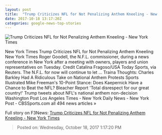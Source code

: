 ```yaml
---
layout: post
title:  "Trump Criticizes NFL for Not Penalizing Anthem Kneeling - New York Times"
date: 2017-10-18 13:17:20Z
categories: google-news-top-stories
---
```


![Trump Criticizes NFL for Not Penalizing Anthem Kneeling - New York Times](https://static01.nyt.com/images/2017/10/18/sports/18nflweb1/18nflweb1-facebookJumbo.jpg)

New York Times Trump Criticizes NFL for Not Penalizing Anthem Kneeling New York Times Roger Goodell, the N.F.L. commissioner, during a news conference in New York after a meeting with owners, players and union representatives on Tuesday. Credit Catalina Fragoso/USA Today Sports, via Reuters. The N.F.L. for now will continue to let ... Traina Thoughts: Charles Barkley Had A Ridiculous Take on National Anthem Protests Sports Illustrated Mike Freeman's 10-Point Stance: Does Kaepernick Have a Chance to Beat the NFL? Bleacher Report 'Total disrespect for our great country!' Trump tweets about NFL's national anthem non-decision Washington Post Los Angeles Times - New York Daily News - New York Post - CBSSports.com all 494 news articles »


Full story on F3News: [Trump Criticizes NFL for Not Penalizing Anthem Kneeling - New York Times](http://www.f3nws.com/n/Uv4RJC)

> Posted on: Wednesday, October 18, 2017 1:17:20 PM
